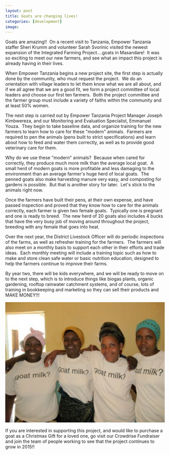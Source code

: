 ```yaml
---
layout: post
title: Goats are changing lives!
categories: [development]
image:
---
```


Goats are amazing!! &nbsp;On a recent visit to Tanzania, Empower Tanzania staffer Sheri Krumm and volunteer Sarah Svorinic visited the newest expansion of the Integrated Farming Project….goats in Masandare! &nbsp;It was so exciting to meet our new farmers, and see what an impact this project is already having in their lives.

When Empower Tanzania begins a new project site, the first step is actually done by the community, who must request the project. &nbsp;We do an orientation with village leaders to let them know what we are all about, and if we all agree that we are a good fit, we form a project committee of local leaders and choose our first ten farmers. &nbsp;Both the project committee and the farmer group must include a variety of faiths within the community and at least 50% women.

The next step is carried out by Empower Tanzania Project Manager Joseph Kimbwereza, and our Monitoring and Evaluation Specialist, Emmanuel Youza. &nbsp;They begin to take baseline data, and organize training for the new farmers to learn how to care for these "modern" animals. &nbsp;Farmers are required to pen the animals (pens built to strict specifications) and learn about how to feed and water them correctly, as well as to provide good veterinary care for them.

Why do we use these "modern" animals? &nbsp;Because when cared for correctly, they produce much more milk than the average local goat. &nbsp;A small herd of modern goats is more profitable and less damaging to the environment than an average farmer's huge herd of local goats. &nbsp;The penned goats also make harvesting manure very easy, and composting for gardens is possible. &nbsp;But that is another story for later. &nbsp;Let's stick to the animals right now.

Once the farmers have built their pens, at their own expense, and have passed inspection and proved that they know how to care for the animals correctly, each farmer is given two female goats. &nbsp;Typically one is pregnant and one is ready to breed. &nbsp;The new herd of 20 goats also includes 4 bucks that have the very busy job of moving around throughout the project, breeding with any female that goes into heat.

Over the next year, the District Livestock Officer will do periodic inspections of the farms, as well as refresher training for the farmers. &nbsp;The farmers will also meet on a monthly basis to support each other in their efforts and trade ideas. &nbsp;Each monthly meeting will include a training topic such as how to make and store clean safe water or basic nutrition education, designed to help the farmers continue to improve their farms.

By year two, there will be kids everywhere, and we will be ready to move on to the next step, which is to introduce things like biogas plants, organic gardening, rooftop rainwater catchment systems, and of course, lots of training in bookkeeping and marketing so they can sell their products and MAKE MONEY!!!

![](/uploads/2014/11/11/goats-are-changing-lives/women-goat.jpg)

If you are interested in supporting this project, and would like to purchase a goat as a Christmas Gift for a loved one, go visit our Crowdrise Fundraiser and join the team of people working to see that the project continues to grow in 2015!!